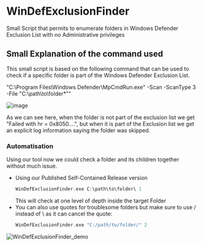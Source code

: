 # WinDefExclusionFinder
Small Script that permits to enumerate folders in Windows Defender Exclusion List with no Administrative privileges

## Small Explanation of the command used
This small script is based on the following command that can be used to check if a specific folder is part of the Windows Defender Exclusion List.

"C:\Program Files\Windows Defender\MpCmdRun.exe" -Scan -ScanType 3 -File "C:\path\to\folder\*""

![image](https://github.com/user-attachments/assets/e416a271-6127-4911-9b89-45a51de1cfe1)

As we can see here, when the folder is not part of the exclusion list we get "Failed with hr = 0x8050....", but when it is part of the Exclusion list we get an explicit log information saying the folder was skipped.

### Automatisation
Using our tool now we could check a folder and its children together without much issue.
  - Using our Published Self-Contained Release version
     ```c
     WinDefExclusionFinder.exe C:\path\to\folder\ 1
     ```
     This will check at one level of depth inside the target Folder
  - You can also use quotes for troublesome folders but make sure to use / instead of \ as it can cancel the quote:
     ```c
     WinDefExclusionFinder.exe "C:/path/to/folder/" 2
     ```
![WinDefExclusionFinder_demo](https://github.com/user-attachments/assets/4fd7ab0f-f6b2-4619-9b42-d2a02742afcd)
